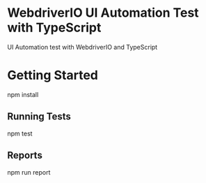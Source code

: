 # WebdriverIO UI Automation Test with TypeScript

UI Automation test with WebdriverIO and TypeScript

# Getting Started
 npm install

 ## Running Tests

 npm test

 ## Reports
 npm run report